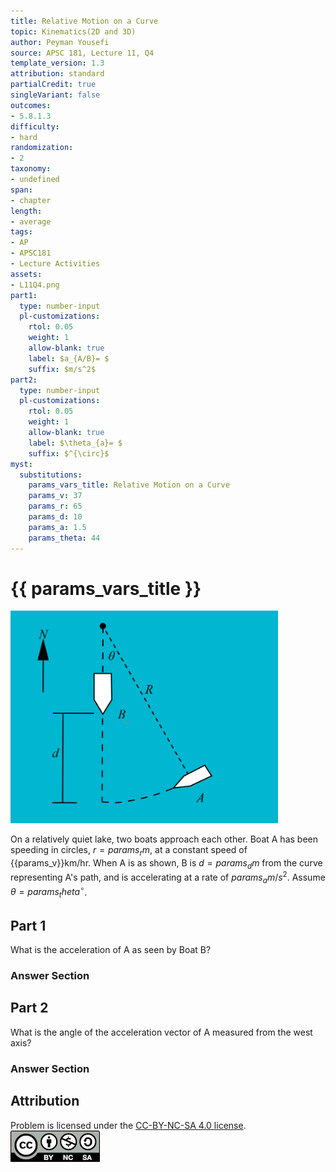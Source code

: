 ```yaml
---
title: Relative Motion on a Curve
topic: Kinematics(2D and 3D)
author: Peyman Yousefi
source: APSC 181, Lecture 11, Q4
template_version: 1.3
attribution: standard
partialCredit: true
singleVariant: false
outcomes:
- 5.8.1.3
difficulty:
- hard
randomization:
- 2
taxonomy:
- undefined
span:
- chapter
length:
- average
tags:
- AP
- APSC181
- Lecture Activities
assets:
- L11Q4.png
part1:
  type: number-input
  pl-customizations:
    rtol: 0.05
    weight: 1
    allow-blank: true
    label: $a_{A/B}= $
    suffix: $m/s^2$
part2:
  type: number-input
  pl-customizations:
    rtol: 0.05
    weight: 1
    allow-blank: true
    label: $\theta_{a}= $
    suffix: $^{\circ}$
myst:
  substitutions:
    params_vars_title: Relative Motion on a Curve
    params_v: 37
    params_r: 65
    params_d: 10
    params_a: 1.5
    params_theta: 44
---
```

# {{ params_vars_title }}
<img src="L11Q4.png" width=85%>

On a relatively quiet lake, two boats approach each other.
Boat A has been speeding in circles, $r = {{params_r}}m$, at a constant speed of {{params_v}}km/hr.
When A is as shown, B is $d = {{params_d}} m$ from the curve representing A's path, and is accelerating at a rate of ${{params_a}} m/s^2$.
Assume $\theta = {{params_theta}}^{\circ}$.

## Part 1

What is the acceleration of A as seen by Boat B?

### Answer Section

## Part 2

What is the angle of the acceleration vector of A measured from the west axis?

### Answer Section

## Attribution

Problem is licensed under the [CC-BY-NC-SA 4.0 license](https://creativecommons.org/licenses/by-nc-sa/4.0/).<br> ![The Creative Commons 4.0 license requiring attribution-BY, non-commercial-NC, and share-alike-SA license.](https://raw.githubusercontent.com/firasm/bits/master/by-nc-sa.png)
